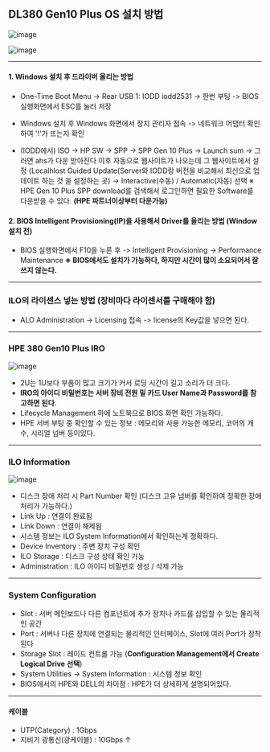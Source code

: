 ## DL380 Gen10 Plus OS 설치 방법

![image](https://github.com/user-attachments/assets/678625d2-ac3f-48e2-8d55-9a15e549e130)

![image](https://github.com/user-attachments/assets/e497310a-b4fa-4647-8449-605f75d74ddc)


---
#### **1. Windows 설치 후 드라이버 올리는 방법** 
- One-Time Boot Menu -> Rear USB 1: IODD iodd2531 -> 한번 부팅 -> BIOS 실행화면에서 ESC를 눌러 저장
- Windows 설치 후 Windows 화면에서 장치 관리자 접속 -> 네트워크 어댑터 확인하여 '!'가 뜨는지 확인

- (IODD에서) ISO -> HP SW -> SPP -> SPP Gen 10 Plus -> Launch sum -> 그러면 ahs가 다운 받아진다 이후 자동으로 웹사이트가 나오는데 그 웹사이트에서 설정 (Localhlost Guided Update(Server와 IODD랑 버전을 비교해서 최신으로 업데이트 하는 것 을 설정하는 곳) -> Interactive(수동) / Automatic(자동) 선택
※ HPE Gen 10 Plus SPP download를 검색해서 로그인하면 필요한 Software를 다운받을 수 있다. 
**(HPE 파트너이상부터 다운가능)**

#### **2. BIOS Intelligent Provisioning(IP)을 사용해서 Driver를 올리는 방법 (Window 설치 전)**
- BIOS 실행화면에서 F10을 누른 후 -> Intelligent Provisioning -> Performance Maintenance 
**※ BIOS에서도 설치가 가능하다, 하지만 시간이 많이 소요되어서 잘 쓰지 않는다.**


---
### ILO의 라이센스 넣는 방법 (장비마다 라이센서를 구매해야 함)
- ALO Administration -> Licensing 접속 -> license의 Key값을 넣으면 된다.


---
### HPE 380 Gen10 Plus IRO

![image](https://github.com/user-attachments/assets/d4a36aaa-e53e-4915-aee0-5b8cc8944a3f)


- 2U는 1U보다 부품이 많고 크기가 커서 로딩 시간이 길고 소리가 더 크다.
- **IRO의 아이디 비밀번호는 서버 장비 전원 밑 카드 User Name과 Password를 참고하면 된다**.
- Lifecycle Management 하에 노트북으로 BIOS 화면 확인 가능하다.
- HPE 서버 부팅 중 확인할 수 있는 정보 : 메모리와 사용 가능한 메모리, 코어의 개수, 시리얼 넘버 등이있다. 


---
### ILO Information 

![image](https://github.com/user-attachments/assets/0621b59d-0e3a-4f6f-b0e6-ecbdf268d4f3)


- 디스크 장애 처리 시 Part Number 확인 (디스크 고유 넘버를 확인하여 정확한 장애 처리가 가능하다.)
- Link Up : 연결이 완료됨
- Link Down : 연결이 해제됨
- 시스템 정보는 ILO System Information에서 확인하는게 정확하다.
- Device Inventory : 주변 장치 구성 확인
- ILO Storage : 디스크 구성 상태 확인 가능
- Administration : ILO 아이디 비밀번호 생성 / 삭제 가능


---
### System Configuration 
- Slot : 서버 메인보드나 다른 컴포넌트에 추가 장치나 카드를 삽입할 수 있는 물리적인 공간
- Port : 서버나 다른 장치에 연결되는 물리적인 인터페이스, Slot에 여러 Port가 장착된다
- Storage Slot : 레이드 컨트롤 가능 (**Configuration Management에서 Create Logical Drive 선택**)
- System Utilities -> System Information : 시스템 정보 확인 
- BIOS에서의 HPE와 DELL의 차이점 : HPE가 더 상세하게 설명되어있다. 


---
#### 케이블 
- UTP(Category) : 1Gbps
- 지비기 광통신(광케이블) : 10Gbps ↑ 
